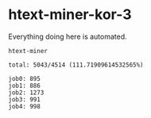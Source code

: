 # htext-miner-kor-3

Everything doing here is automated.

```
htext-miner

total: 5043/4514 (111.71909614532565%)

job0: 895
job1: 886
job2: 1273
job3: 991
job4: 998
```